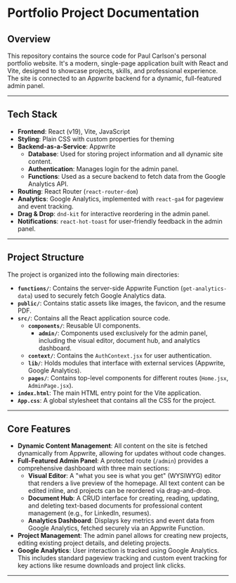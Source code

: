 # Portfolio Project Documentation

## Overview

This repository contains the source code for Paul Carlson's personal portfolio website. It's a modern, single-page application built with React and Vite, designed to showcase projects, skills, and professional experience. The site is connected to an Appwrite backend for a dynamic, full-featured admin panel.

---

## Tech Stack

- **Frontend**: React (v19), Vite, JavaScript
- **Styling**: Plain CSS with custom properties for theming
- **Backend-as-a-Service**: Appwrite
  - **Database**: Used for storing project information and all dynamic site content.
  - **Authentication**: Manages login for the admin panel.
  - **Functions**: Used as a secure backend to fetch data from the Google Analytics API.
- **Routing**: React Router (`react-router-dom`)
- **Analytics**: Google Analytics, implemented with `react-ga4` for pageview and event tracking.
- **Drag & Drop**: `dnd-kit` for interactive reordering in the admin panel.
- **Notifications**: `react-hot-toast` for user-friendly feedback in the admin panel.

---

## Project Structure

The project is organized into the following main directories:

- **`functions/`**: Contains the server-side Appwrite Function (`get-analytics-data`) used to securely fetch Google Analytics data.
- **`public/`**: Contains static assets like images, the favicon, and the resume PDF.
- **`src/`**: Contains all the React application source code.
  - **`components/`**: Reusable UI components.
    - **`admin/`**: Components used exclusively for the admin panel, including the visual editor, document hub, and analytics dashboard.
  - **`context/`**: Contains the `AuthContext.jsx` for user authentication.
  - **`lib/`**: Holds modules that interface with external services (Appwrite, Google Analytics).
  - **`pages/`**: Contains top-level components for different routes (`Home.jsx`, `AdminPage.jsx`).
- **`index.html`**: The main HTML entry point for the Vite application.
- **`App.css`**: A global stylesheet that contains all the CSS for the project.

---

## Core Features

- **Dynamic Content Management**: All content on the site is fetched dynamically from Appwrite, allowing for updates without code changes.
- **Full-Featured Admin Panel**: A protected route (`/admin`) provides a comprehensive dashboard with three main sections:
  - **Visual Editor**: A "what you see is what you get" (WYSIWYG) editor that renders a live preview of the homepage. All text content can be edited inline, and projects can be reordered via drag-and-drop.
  - **Document Hub**: A CRUD interface for creating, reading, updating, and deleting text-based documents for professional content management (e.g., for LinkedIn, resumes).
  - **Analytics Dashboard**: Displays key metrics and event data from Google Analytics, fetched securely via an Appwrite Function.
- **Project Management**: The admin panel allows for creating new projects, editing existing project details, and deleting projects.
- **Google Analytics**: User interaction is tracked using Google Analytics. This includes standard pageview tracking and custom event tracking for key actions like resume downloads and project link clicks.

---